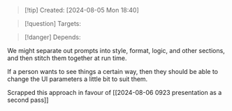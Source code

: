 
>[!tip] Created: [2024-08-05 Mon 18:40]

>[!question] Targets: 

>[!danger] Depends: 

We might separate out prompts into style, format, logic, and other sections, and then stitch them together at run time.

If a person wants to see things a certain way, then they should be able to change the UI parameters a little bit to suit them.

Scrapped this approach in favour of [[2024-08-06 0923 presentation as a second pass]]
